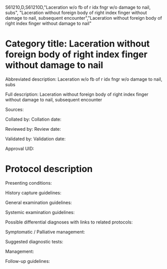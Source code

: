S61210,D,S61210D,"Laceration w/o fb of r idx fngr w/o damage to nail, subs", "Laceration without foreign body of right index finger without damage to nail, subsequent encounter","Laceration without foreign body of right index finger without damage to nail"
# Category title: Laceration without foreign body of right index finger without damage to nail

Abbreviated description: Laceration w/o fb of r idx fngr w/o damage to nail, subs

Full description: Laceration without foreign body of right index finger without damage to nail, subsequent encounter

Sources:

Collated by:
Collation date:

Reviewed by:
Review date:

Validated by:
Validation date:

Approval UID:

# Protocol description

Presenting conditions:

History capture guidelines:

General examination guidelines:

Systemic examination guidelines:

Possible differential diagnoses with links to related protocols:

Symptomatic / Palliative management:

Suggested diagnostic tests:

Management:

Follow-up guidelines:
